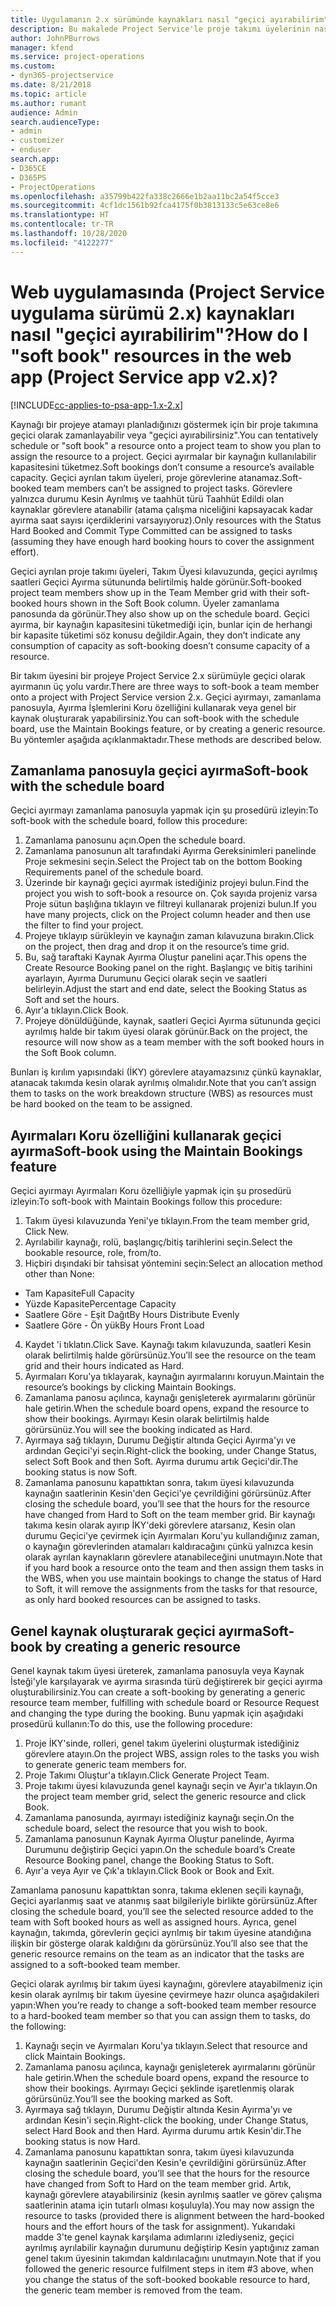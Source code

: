 ```yaml
---
title: Uygulamanın 2.x sürümünde kaynakları nasıl "geçici ayırabilirim"?
description: Bu makalede Project Service'le proje takımı üyelerinin nasıl geçici ayrılabileceği açıklanmaktadır.
author: JohnPBurrows
manager: kfend
ms.service: project-operations
ms.custom:
- dyn365-projectservice
ms.date: 8/21/2018
ms.topic: article
ms.author: rumant
audience: Admin
search.audienceType:
- admin
- customizer
- enduser
search.app:
- D365CE
- D365PS
- ProjectOperations
ms.openlocfilehash: a35799b422fa338c2666e1b2aa11bc2a54f5cce3
ms.sourcegitcommit: 4cf1dc1561b92fca4175f0b3813133c5e63ce8e6
ms.translationtype: HT
ms.contentlocale: tr-TR
ms.lasthandoff: 10/28/2020
ms.locfileid: "4122277"
---
```

# <a name="how-do-i-soft-book-resources-in-the-web-app-project-service-app-v2x"></a><span data-ttu-id="74949-103">Web uygulamasında (Project Service uygulama sürümü 2.x) kaynakları nasıl "geçici ayırabilirim"?</span><span class="sxs-lookup"><span data-stu-id="74949-103">How do I "soft book" resources in the web app (Project Service app v2.x)?</span></span>

[!INCLUDE[cc-applies-to-psa-app-1.x-2.x](../includes/cc-applies-to-psa-app-1x-2x.md)]

<span data-ttu-id="74949-104">Kaynağı bir projeye atamayı planladığınızı göstermek için bir proje takımına geçici olarak zamanlayabilir veya "geçici ayırabilirsiniz".</span><span class="sxs-lookup"><span data-stu-id="74949-104">You can tentatively schedule or "soft book" a resource onto a project team to show you plan to assign the resource to a project.</span></span> <span data-ttu-id="74949-105">Geçici ayırmalar bir kaynağın kullanılabilir kapasitesini tüketmez.</span><span class="sxs-lookup"><span data-stu-id="74949-105">Soft bookings don’t consume a resource’s available capacity.</span></span> <span data-ttu-id="74949-106">Geçici ayrılan takım üyeleri, proje görevlerine atanamaz.</span><span class="sxs-lookup"><span data-stu-id="74949-106">Soft-booked team members can’t be assigned to project tasks.</span></span> <span data-ttu-id="74949-107">Görevlere yalnızca durumu Kesin Ayrılmış ve taahhüt türü Taahhüt Edildi olan kaynaklar görevlere atanabilir (atama çalışma niceliğini kapsayacak kadar ayırma saat sayısı içerdiklerini varsayıyoruz).</span><span class="sxs-lookup"><span data-stu-id="74949-107">Only resources with the Status Hard Booked and Commit Type Committed can be assigned to tasks (assuming they have enough hard booking hours to cover the assignment effort).</span></span>

<span data-ttu-id="74949-108">Geçici ayrılan proje takımı üyeleri, Takım Üyesi kılavuzunda, geçici ayrılmış saatleri Geçici Ayırma sütununda belirtilmiş halde görünür.</span><span class="sxs-lookup"><span data-stu-id="74949-108">Soft-booked project team members show up in the Team Member grid with their soft-booked hours shown in the Soft Book column.</span></span> <span data-ttu-id="74949-109">Üyeler zamanlama panosunda da görünür.</span><span class="sxs-lookup"><span data-stu-id="74949-109">They also show up on the schedule board.</span></span> <span data-ttu-id="74949-110">Geçici ayırma, bir kaynağın kapasitesini tüketmediği için, bunlar için de herhangi bir kapasite tüketimi söz konusu değildir.</span><span class="sxs-lookup"><span data-stu-id="74949-110">Again, they don’t indicate any consumption of capacity as soft-booking doesn’t consume capacity of a resource.</span></span>

<span data-ttu-id="74949-111">Bir takım üyesini bir projeye Project Service 2.x sürümüyle geçici olarak ayırmanın üç yolu vardır.</span><span class="sxs-lookup"><span data-stu-id="74949-111">There are three ways to soft-book a team member onto a project with Project Service version 2.x.</span></span> <span data-ttu-id="74949-112">Geçici ayırmayı, zamanlama panosuyla, Ayırma İşlemlerini Koru özelliğini kullanarak veya genel bir kaynak oluşturarak yapabilirsiniz.</span><span class="sxs-lookup"><span data-stu-id="74949-112">You can soft-book with the schedule board, use the Maintain Bookings feature, or by creating a generic resource.</span></span> <span data-ttu-id="74949-113">Bu yöntemler aşağıda açıklanmaktadır.</span><span class="sxs-lookup"><span data-stu-id="74949-113">These methods are described below.</span></span>

## <a name="soft-book-with-the-schedule-board"></a><span data-ttu-id="74949-114">Zamanlama panosuyla geçici ayırma</span><span class="sxs-lookup"><span data-stu-id="74949-114">Soft-book with the schedule board</span></span>

<span data-ttu-id="74949-115">Geçici ayırmayı zamanlama panosuyla yapmak için şu prosedürü izleyin:</span><span class="sxs-lookup"><span data-stu-id="74949-115">To soft-book with the schedule board, follow this procedure:</span></span> 
1. <span data-ttu-id="74949-116">Zamanlama panosunu açın.</span><span class="sxs-lookup"><span data-stu-id="74949-116">Open the schedule board.</span></span>
2. <span data-ttu-id="74949-117">Zamanlama panosunun alt tarafındaki Ayırma Gereksinimleri panelinde Proje sekmesini seçin.</span><span class="sxs-lookup"><span data-stu-id="74949-117">Select the Project tab on the bottom Booking Requirements panel of the schedule board.</span></span>
3. <span data-ttu-id="74949-118">Üzerinde bir kaynağı geçici ayırmak istediğiniz projeyi bulun.</span><span class="sxs-lookup"><span data-stu-id="74949-118">Find the project you wish to soft-book a resource on.</span></span> <span data-ttu-id="74949-119">Çok sayıda projeniz varsa Proje sütun başlığına tıklayın ve filtreyi kullanarak projenizi bulun.</span><span class="sxs-lookup"><span data-stu-id="74949-119">If you have many projects, click on the Project column header and then use the filter to find your project.</span></span>
4. <span data-ttu-id="74949-120">Projeye tıklayıp sürükleyin ve kaynağın zaman kılavuzuna bırakın.</span><span class="sxs-lookup"><span data-stu-id="74949-120">Click on the project, then drag and drop it on the resource’s time grid.</span></span>
5. <span data-ttu-id="74949-121">Bu, sağ taraftaki Kaynak Ayırma Oluştur panelini açar.</span><span class="sxs-lookup"><span data-stu-id="74949-121">This opens the Create Resource Booking panel on the right.</span></span> <span data-ttu-id="74949-122">Başlangıç ve bitiş tarihini ayarlayın, Ayırma Durumunu Geçici olarak seçin ve saatleri belirleyin.</span><span class="sxs-lookup"><span data-stu-id="74949-122">Adjust the start and end date, select the Booking Status as Soft and set the hours.</span></span> 
6. <span data-ttu-id="74949-123">Ayır'a tıklayın.</span><span class="sxs-lookup"><span data-stu-id="74949-123">Click Book.</span></span>
7. <span data-ttu-id="74949-124">Projeye dönüldüğünde, kaynak, saatleri Geçici Ayırma sütununda geçici ayrılmış halde bir takım üyesi olarak görünür.</span><span class="sxs-lookup"><span data-stu-id="74949-124">Back on the project, the resource will now show as a team member with the soft booked hours in the Soft Book column.</span></span>

<span data-ttu-id="74949-125">Bunları iş kırılım yapısındaki (İKY) görevlere atayamazsınız çünkü kaynaklar, atanacak takımda kesin olarak ayrılmış olmalıdır.</span><span class="sxs-lookup"><span data-stu-id="74949-125">Note that you can’t assign them to tasks on the work breakdown structure (WBS) as resources must be hard booked on the team to be assigned.</span></span>

## <a name="soft-book-using-the-maintain-bookings-feature"></a><span data-ttu-id="74949-126">Ayırmaları Koru özelliğini kullanarak geçici ayırma</span><span class="sxs-lookup"><span data-stu-id="74949-126">Soft-book using the Maintain Bookings feature</span></span>

<span data-ttu-id="74949-127">Geçici ayırmayı Ayırmaları Koru özelliğiyle yapmak için şu prosedürü izleyin:</span><span class="sxs-lookup"><span data-stu-id="74949-127">To soft-book with Maintain Bookings follow this procedure:</span></span>
1. <span data-ttu-id="74949-128">Takım üyesi kılavuzunda Yeni'ye tıklayın.</span><span class="sxs-lookup"><span data-stu-id="74949-128">From the team member grid, Click New.</span></span>
2. <span data-ttu-id="74949-129">Ayrılabilir kaynağı, rolü, başlangıç/bitiş tarihlerini seçin.</span><span class="sxs-lookup"><span data-stu-id="74949-129">Select the bookable resource, role, from/to.</span></span>
3. <span data-ttu-id="74949-130">Hiçbiri dışındaki bir tahsisat yöntemini seçin:</span><span class="sxs-lookup"><span data-stu-id="74949-130">Select an allocation method other than None:</span></span>
- <span data-ttu-id="74949-131">Tam Kapasite</span><span class="sxs-lookup"><span data-stu-id="74949-131">Full Capacity</span></span>
- <span data-ttu-id="74949-132">Yüzde Kapasite</span><span class="sxs-lookup"><span data-stu-id="74949-132">Percentage Capacity</span></span>
- <span data-ttu-id="74949-133">Saatlere Göre - Eşit Dağıt</span><span class="sxs-lookup"><span data-stu-id="74949-133">By Hours Distribute Evenly</span></span>
- <span data-ttu-id="74949-134">Saatlere Göre - Ön yük</span><span class="sxs-lookup"><span data-stu-id="74949-134">By Hours Front Load</span></span>
4. <span data-ttu-id="74949-135">Kaydet 'i tıklatın.</span><span class="sxs-lookup"><span data-stu-id="74949-135">Click Save.</span></span> <span data-ttu-id="74949-136">Kaynağı takım kılavuzunda, saatleri Kesin olarak belirtilmiş halde görürsünüz.</span><span class="sxs-lookup"><span data-stu-id="74949-136">You’ll see the resource on the team grid and their hours indicated as Hard.</span></span>
5. <span data-ttu-id="74949-137">Ayırmaları Koru'ya tıklayarak, kaynağın ayırmalarını koruyun.</span><span class="sxs-lookup"><span data-stu-id="74949-137">Maintain the resource’s bookings by clicking Maintain Bookings.</span></span>
6. <span data-ttu-id="74949-138">Zamanlama panosu açılınca, kaynağı genişleterek ayırmalarını görünür hale getirin.</span><span class="sxs-lookup"><span data-stu-id="74949-138">When the schedule board opens, expand the resource to show their bookings.</span></span> <span data-ttu-id="74949-139">Ayırmayı Kesin olarak belirtilmiş halde görürsünüz.</span><span class="sxs-lookup"><span data-stu-id="74949-139">You will see the booking indicated as Hard.</span></span>
7. <span data-ttu-id="74949-140">Ayırmaya sağ tıklayın, Durumu Değiştir altında Geçici Ayırma'yı ve ardından Geçici'yi seçin.</span><span class="sxs-lookup"><span data-stu-id="74949-140">Right-click the booking, under Change Status, select Soft Book and then Soft.</span></span> <span data-ttu-id="74949-141">Ayırma durumu artık Geçici'dir.</span><span class="sxs-lookup"><span data-stu-id="74949-141">The booking status is now Soft.</span></span>
8. <span data-ttu-id="74949-142">Zamanlama panosunu kapattıktan sonra, takım üyesi kılavuzunda kaynağın saatlerinin Kesin'den Geçici'ye çevrildiğini görürsünüz.</span><span class="sxs-lookup"><span data-stu-id="74949-142">After closing the schedule board, you’ll see that the hours for the resource have changed from Hard to Soft on the team member grid.</span></span>
<span data-ttu-id="74949-143">Bir kaynağı takıma kesin olarak ayırıp İKY'deki görevlere atarsanız, Kesin olan durumu Geçici'ye çevirmek için Ayırmaları Koru'yu kullandığınız zaman, o kaynağın görevlerinden atamaları kaldıracağını çünkü yalnızca kesin olarak ayrılan kaynakların görevlere atanabileceğini unutmayın.</span><span class="sxs-lookup"><span data-stu-id="74949-143">Note that if you hard book a resource onto the team and then assign them tasks in the WBS, when you use maintain bookings to change the status of Hard to Soft, it will remove the assignments from the tasks for that resource, as only hard booked resources can be assigned to tasks.</span></span>

## <a name="soft-book-by-creating-a-generic-resource"></a><span data-ttu-id="74949-144">Genel kaynak oluşturarak geçici ayırma</span><span class="sxs-lookup"><span data-stu-id="74949-144">Soft-book by creating a generic resource</span></span>

<span data-ttu-id="74949-145">Genel kaynak takım üyesi üreterek, zamanlama panosuyla veya Kaynak İsteği'yle karşılayarak ve ayırma sırasında türü değiştirerek bir geçici ayırma oluşturabilirsiniz.</span><span class="sxs-lookup"><span data-stu-id="74949-145">You can create a soft-booking by generating a generic resource team member, fulfilling with schedule board or Resource Request and changing the type during the booking.</span></span>
<span data-ttu-id="74949-146">Bunu yapmak için aşağıdaki prosedürü kullanın:</span><span class="sxs-lookup"><span data-stu-id="74949-146">To do this, use the following procedure:</span></span>

1. <span data-ttu-id="74949-147">Proje İKY'sinde, rolleri, genel takım üyelerini oluşturmak istediğiniz görevlere atayın.</span><span class="sxs-lookup"><span data-stu-id="74949-147">On the project WBS, assign roles to the tasks you wish to generate generic team members for.</span></span>
2. <span data-ttu-id="74949-148">Proje Takımı Oluştur'a tıklayın.</span><span class="sxs-lookup"><span data-stu-id="74949-148">Click Generate Project Team.</span></span>
3. <span data-ttu-id="74949-149">Proje takımı üyesi kılavuzunda genel kaynağı seçin ve Ayır'a tıklayın.</span><span class="sxs-lookup"><span data-stu-id="74949-149">On the project team member grid, select the generic resource and click Book.</span></span>
4. <span data-ttu-id="74949-150">Zamanlama panosunda, ayırmayı istediğiniz kaynağı seçin.</span><span class="sxs-lookup"><span data-stu-id="74949-150">On the schedule board, select the resource that you wish to book.</span></span>
5. <span data-ttu-id="74949-151">Zamanlama panosunun Kaynak Ayırma Oluştur panelinde, Ayırma Durumunu değiştirip Geçici yapın.</span><span class="sxs-lookup"><span data-stu-id="74949-151">On the schedule board’s Create Resource Booking panel, change the Booking Status to Soft.</span></span>
6. <span data-ttu-id="74949-152">Ayır'a veya Ayır ve Çık'a tıklayın.</span><span class="sxs-lookup"><span data-stu-id="74949-152">Click Book or Book and Exit.</span></span>

<span data-ttu-id="74949-153">Zamanlama panosunu kapattıktan sonra, takıma eklenen seçili kaynağı, Geçici ayarlanmış saat ve atanmış saat bilgileriyle birlikte görürsünüz.</span><span class="sxs-lookup"><span data-stu-id="74949-153">After closing the schedule board, you’ll see the selected resource added to the team with Soft booked hours as well as assigned hours.</span></span> <span data-ttu-id="74949-154">Ayrıca, genel kaynağın, takımda, görevlerin geçici ayrılmış bir takım üyesine atandığına ilişkin bir gösterge olarak kaldığını da görürsünüz.</span><span class="sxs-lookup"><span data-stu-id="74949-154">You’ll also see that the generic resource remains on the team as an indicator that the tasks are assigned to a soft-booked team member.</span></span>

<span data-ttu-id="74949-155">Geçici olarak ayrılmış bir takım üyesi kaynağını, görevlere atayabilmeniz için kesin olarak ayrılmış bir takım üyesine çevirmeye hazır olunca aşağıdakileri yapın:</span><span class="sxs-lookup"><span data-stu-id="74949-155">When you’re ready to change a soft-booked team member resource to a hard-booked team member so that you can assign them to tasks, do the following:</span></span>

1. <span data-ttu-id="74949-156">Kaynağı seçin ve Ayırmaları Koru'ya tıklayın.</span><span class="sxs-lookup"><span data-stu-id="74949-156">Select that resource and click Maintain Bookings.</span></span>
2. <span data-ttu-id="74949-157">Zamanlama panosu açılınca, kaynağı genişleterek ayırmalarını görünür hale getirin.</span><span class="sxs-lookup"><span data-stu-id="74949-157">When the schedule board opens, expand the resource to show their bookings.</span></span> <span data-ttu-id="74949-158">Ayırmayı Geçici şeklinde işaretlenmiş olarak görürsünüz.</span><span class="sxs-lookup"><span data-stu-id="74949-158">You’ll see the booking marked as Soft.</span></span>
3. <span data-ttu-id="74949-159">Ayırmaya sağ tıklayın, Durumu Değiştir altında Kesin Ayırma'yı ve ardından Kesin'i seçin.</span><span class="sxs-lookup"><span data-stu-id="74949-159">Right-click the booking, under Change Status, select Hard Book and then Hard.</span></span> <span data-ttu-id="74949-160">Ayırma durumu artık Kesin'dir.</span><span class="sxs-lookup"><span data-stu-id="74949-160">The booking status is now Hard.</span></span>
4. <span data-ttu-id="74949-161">Zamanlama panosunu kapattıktan sonra, takım üyesi kılavuzunda kaynağın saatlerinin Geçici'den Kesin'e çevrildiğini görürsünüz.</span><span class="sxs-lookup"><span data-stu-id="74949-161">After closing the schedule board, you’ll see that the hours for the resource have changed from Soft to Hard on the team member grid.</span></span> <span data-ttu-id="74949-162">Artık, kaynağı görevlere atayabilirsiniz (kesin ayrılmış saatler ve görev çalışma saatlerinin atama için tutarlı olması koşuluyla).</span><span class="sxs-lookup"><span data-stu-id="74949-162">You may now assign the resource to tasks (provided there is alignment between the hard-booked hours and the effort hours of the task for assignment).</span></span> <span data-ttu-id="74949-163">Yukarıdaki madde 3'te genel kaynak karşılama adımlarını izlediyseniz, geçici ayrılmış ayrılabilir kaynağın durumunu değiştirip Kesin yaptığınız zaman genel takım üyesinin takımdan kaldırılacağını unutmayın.</span><span class="sxs-lookup"><span data-stu-id="74949-163">Note that if you followed the generic resource fulfilment steps in item #3 above, when you change the status of the soft-booked bookable resource to hard, the generic team member is removed from the team.</span></span>
